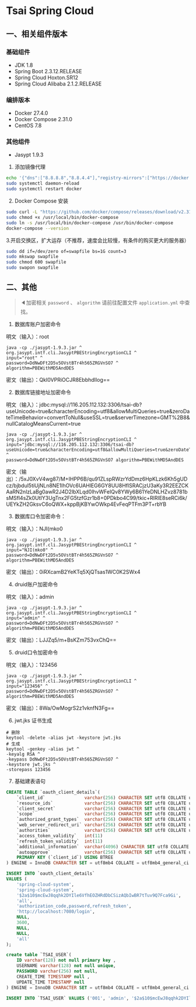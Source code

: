 # Tsai Spring Cloud

## 一、相关组件版本

### 基础组件

- JDK 1.8
- Spring Boot 2.3.12.RELEASE
- Spring Cloud Hoxton.SR12
- Spring Cloud Alibaba 2.1.2.RELEASE

### 编排版本

- Docker 27.4.0
- Docker Compose 2.31.0
- CentOS 7.8

### 其他组件

- Jasypt 1.9.3

1. 添加镜像代理

```bash
echo '{"dns":["8.8.8.8","8.8.4.4"],"registry-mirrors":["https://docker.xuanyuan.me","https://docker.1ms.run","https://hub.rat.dev"]}' > /etc/docker/daemon.json
sudo systemctl daemon-reload
sudo systemctl restart docker
```

2. Docker Compose 安装

```bash
sudo curl -L "https://github.com/docker/compose/releases/download/v2.31.0/docker-compose-$(uname -s)-$(uname -m)" -o /usr/local/bin/docker-compose
sudo chmod +x /usr/local/bin/docker-compose
sudo ln -s /usr/local/bin/docker-compose /usr/bin/docker-compose
docker-compose --version
```

3.开启交换区，扩大运存（不推荐，速度会比较慢，有条件的购买更大的服务器）

```bash
sudo dd if=/dev/zero of=swapfile bs=1G count=3
sudo mkswap swapfile
sudo chmod 600 swapfile
sudo swapon swapfile
```

## 二、其他

> 🔈加密相关 `password` 、 `algorithm` 请前往配置文件 `application.yml` 中查找。

1. 数据库账户加密命令

明文（输入）：root

```shell
java -cp ./jasypt-1.9.3.jar ^
org.jasypt.intf.cli.JasyptPBEStringEncryptionCLI ^
input="root" ^
password=DdNwDFt2D5v5OVstBTr4h565ZRGVnSO7 ^
algorithm=PBEWithMD5AndDES
```

密文（输出）：QkI0VPRiOCJR8EbbhdlIog==

2. 数据库链接地址加密命令

明文（输入）：jdbc:mysql://116.205.112.132:3306/tsai-db?useUnicode=true&characterEncoding=utf8&allowMultiQueries=true&zeroDateTimeBehavior=convertToNull&useSSL=true&serverTimezone=GMT%2B8&nullCatalogMeansCurrent=true

```shell
java -cp ./jasypt-1.9.3.jar ^
org.jasypt.intf.cli.JasyptPBEStringEncryptionCLI ^
input="jdbc:mysql://116.205.112.132:3306/tsai-db?useUnicode=true&characterEncoding=utf8&allowMultiQueries=true&zeroDateTimeBehavior=convertToNull&useSSL=true&serverTimezone=GMT%2B8&nullCatalogMeansCurrent=true" ^
password=DdNwDFt2D5v5OVstBTr4h565ZRGVnSO7 algorithm=PBEWithMD5AndDES
```

密文（输出）：/5xJ0XvV4wg87/M+IHPP6B/qu91ZLspRWzrYdDmz6HpKLzk6Kh5gUDcz/bjbdul5tiUjNLn8NE1lhOVc6UAHlEG6GY8UU8HflSRACjzU3aKy3R2EEZCKAaRN2nlzLaBg0awR2J4D2lbXLqd0lhvWFeIQv8YWy6B61YeDNLHZvz8781bsMSfl4sZk0UtIY3UgTnx2FG5tzfGzr1b8+0PDkbo4C99/tkic+RlRIE8seRCi6k/UEYkZH2GksvC6oQWX+kppBjKBYwOWkp4EvFeqPTFm3PT+rbYB

3. 数据库口令加密命令：

明文（输入）：NJI(mko0

```shell
java -cp ./jasypt-1.9.3.jar ^
org.jasypt.intf.cli.JasyptPBEStringEncryptionCLI ^
input="NJI(mko0" ^
password=DdNwDFt2D5v5OVstBTr4h565ZRGVnSO7 ^
algorithm=PBEWithMD5AndDES
```

密文（输出）：0iRXcamB2YeKTq5XjQTsas1WC0K2SWx4

4. druid账户加密命令

明文（输入）：admin

```shell
java -cp ./jasypt-1.9.3.jar ^
org.jasypt.intf.cli.JasyptPBEStringEncryptionCLI ^
input="admin" ^
password=DdNwDFt2D5v5OVstBTr4h565ZRGVnSO7 ^
algorithm=PBEWithMD5AndDES
```

密文（输出）：LJJZq5/m+BsKZm753vxChQ==

5. druid口令加密命令

明文（输入）：123456

```shell
java -cp ./jasypt-1.9.3.jar ^
org.jasypt.intf.cli.JasyptPBEStringEncryptionCLI ^
input="123456" ^
password=DdNwDFt2D5v5OVstBTr4h565ZRGVnSO7 ^
algorithm=PBEWithMD5AndDES
```

密文（输出）：8Wa/OwMogrS2z1vknfN3Fg==

6. jwt.jks 证书生成

```shell
# 删除
keytool -delete -alias jwt -keystore jwt.jks
# 生成
keytool -genkey -alias jwt ^
-keyalg RSA ^
-keypass DdNwDFt2D5v5OVstBTr4h565ZRGVnSO7 ^
-keystore jwt.jks ^
-storepass 123456
```

7. 基础建表语句

```sql
CREATE TABLE `oauth_client_details`(
    `client_id`               varchar(256) CHARACTER SET utf8 COLLATE utf8_general_ci  NOT NULL,
    `resource_ids`            varchar(256) CHARACTER SET utf8 COLLATE utf8_general_ci  NULL DEFAULT NULL,
    `client_secret`           varchar(256) CHARACTER SET utf8 COLLATE utf8_general_ci  NULL DEFAULT NULL,
    `scope`                   varchar(256) CHARACTER SET utf8 COLLATE utf8_general_ci  NULL DEFAULT NULL,
    `authorized_grant_types`  varchar(256) CHARACTER SET utf8 COLLATE utf8_general_ci  NULL DEFAULT NULL,
    `web_server_redirect_uri` varchar(256) CHARACTER SET utf8 COLLATE utf8_general_ci  NULL DEFAULT NULL,
    `authorities`             varchar(256) CHARACTER SET utf8 COLLATE utf8_general_ci  NULL DEFAULT NULL,
    `access_token_validity`   int(11)                                                  NULL DEFAULT NULL,
    `refresh_token_validity`  int(11)                                                  NULL DEFAULT NULL,
    `additional_information`  varchar(4096) CHARACTER SET utf8 COLLATE utf8_general_ci NULL DEFAULT NULL,
    `autoapprove`             varchar(256) CHARACTER SET utf8 COLLATE utf8_general_ci  NULL DEFAULT NULL,
    PRIMARY KEY (`client_id`) USING BTREE
) ENGINE = InnoDB CHARACTER SET = utf8mb4 COLLATE = utf8mb4_general_ci ROW_FORMAT = Dynamic;

INSERT INTO `oauth_client_details` 
VALUES (
    'spring-cloud-system', 
    'spring-cloud-system', 
    '$2a$10$mcEwJ8qqhk2DYIle6VfhEOZHRdDbCSizAQbIwBR7tTuv9Q7Fca9Gi', 
    'all',
    'authorization_code,password,refresh_token',
    'http://localhost:7080/login', 
    NULL,
    3600,
    NULL, 
    NULL, 
    'all'
);

create table `TSAI_USER`(
    ID varchar(128) not null primary key ,
    USERNAME varchar(128) not null unique,
    PASSWORD varchar(256) not null,
    CREATE_TIME TIMESTAMP null ,
    UPDATE_TIME TIMESTAMP null
) ENGINE = InnoDB CHARACTER SET = utf8mb4 COLLATE = utf8mb4_general_ci ROW_FORMAT = Dynamic;

INSERT INTO `TSAI_USER` VALUES ('001', 'admin', '$2a$10$mcEwJ8qqhk2DYIle6VfhEOZHRdDbCSizAQbIwBR7tTuv9Q7Fca9Gi', NULL, NULL);
```